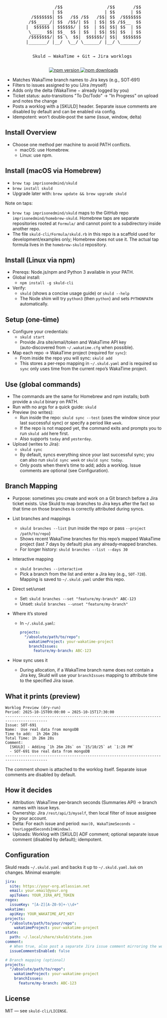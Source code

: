 <div align="center">
<pre>
           /$$                 /$$       /$$
          | $$                | $$      | $$
  /$$$$$$$| $$   /$$ /$$   /$$| $$  /$$$$$$$
 /$$_____/| $$  /$$/| $$  | $$| $$ /$$__  $$
|  $$$$$$ | $$$$$$/ | $$  | $$| $$| $$  | $$
 \____  $$| $$_  $$ | $$  | $$| $$| $$  | $$
 /$$$$$$$/| $$ \  $$|  $$$$$$/| $$|  $$$$$$$
|_______/ |__/  \__/ \______/ |__/ \_______/

Skuld — WakaTime + Git → Jira worklogs
</pre>

<div align="center" >
  <a href="https://www.npmjs.com/package/skuld-cli">
    <img src="https://img.shields.io/npm/v/skuld-cli.svg?logo=npm" alt="npm version">
  </a>

  <a href="https://www.npmjs.com/package/skuld-cli">
    <img src="https://img.shields.io/npm/dm/skuld-cli.svg?label=downloads&logo=npm" alt="npm downloads">
  </a>
</div>

</div>


- Matches WakaTime branch names to Jira keys (e.g., SOT‑691)
- Filters to issues assigned to you (Jira /myself)
- Adds only the delta (WakaTime − already logged by you)
- Ticket status: auto‑transitions "To Do/Todo" → "In Progress" on upload and notes the change
- Posts a worklog with a [SKULD] header. Separate issue comments are disabled by default and can be enabled via config.
- Idempotent: won’t double‑post the same (issue, window, delta)

## Install Overview
- Choose one method per machine to avoid PATH conflicts.
  - macOS: use Homebrew.
  - Linux: use npm.

## Install (macOS via Homebrew)
  - `brew tap imprisonedmind/skuld`
  - `brew install skuld`
  - Upgrade later with: `brew update && brew upgrade skuld`

Note on taps:
- `brew tap imprisonedmind/skuld` maps to the GitHub repo `imprisonedmind/homebrew-skuld`. Homebrew taps are separate repositories rooted at `Formula/` and cannot point to a subdirectory inside another repo.
- The file `skuld-cli/Formula/skuld.rb` in this repo is a scaffold used for development/examples only; Homebrew does not use it. The actual tap formula lives in the `homebrew-skuld` repository.

## Install (Linux via npm)
- Prereqs: Node.js/npm and Python 3 available in your PATH.
- Global install:
  - `npm install -g skuld-cli`
- Verify:
  - `skuld` (shows a concise usage guide) or `skuld --help`
  - The Node shim will try `python3` (then `python`) and sets `PYTHONPATH` automatically.

## Setup (one‑time)
- Configure your credentials:
  - `skuld start`
  - Provide Jira site/email/token and WakaTime API key (auto‑discovered from `~/.wakatime.cfg` when possible).
- Map each repo → WakaTime project (required for `sync`):
  - From inside the repo you will sync: `skuld add`
  - This stores a per‑repo mapping in `~/.skuld.yaml` and is required so `sync` only uses time from the current repo’s WakaTime project.

## Use (global commands)
- The commands are the same for Homebrew and npm installs; both provide a `skuld` binary on PATH.
- Run with no args for a quick guide: `skuld`
- Preview (no writes):
  - Run inside the repo: `skuld sync --test` (uses the window since your last successful sync) or specify a period like `week`.
  - If the repo is not mapped yet, the command exits and prompts you to run `skuld add` here first.
  - Also supports `today` and `yesterday`.
- Upload (writes to Jira):
  - `skuld sync`
  - By default, syncs everything since your last successful sync; you can also run `skuld sync week` or `skuld sync today`.
  - Only posts when there’s time to add; adds a worklog. Issue comments are optional (see Configuration).

## Branch Mapping
- Purpose: sometimes you create and work on a Git branch before a Jira ticket exists. Use Skuld to map branches to Jira keys after the fact so that time on those branches is correctly attributed during syncs.

- List branches and mappings
  - `skuld branches --list` (run inside the repo or pass `--project /path/to/repo`)
  - Shows recent WakaTime branches for this repo’s mapped WakaTime project (last 7 days by default) plus any already‑mapped branches.
  - For longer history: `skuld branches --list --days 30`

- Interactive mapping
  - `skuld branches --interactive`
  - Pick a branch from the list and enter a Jira key (e.g., `SOT-728`). Mapping is saved to `~/.skuld.yaml` under this repo.

- Direct set/unset
  - Set: `skuld branches --set "feature/my-branch" ABC-123`
  - Unset: `skuld branches --unset "feature/my-branch"`

- Where it’s stored
  - In `~/.skuld.yaml`:
    ```yaml
    projects:
      "/absolute/path/to/repo":
        wakatimeProject: your-wakatime-project
        branchIssues:
          feature/my-branch: ABC-123
    ```

- How sync uses it
  - During allocation, if a WakaTime branch name does not contain a Jira key, Skuld will use your `branchIssues` mapping to attribute time to the specified Jira issue.

## What it prints (preview)
```
Worklog Preview (dry-run)
Period: 2025-10-15T09:00:00 → 2025-10-15T17:30:00
-----------------------------------------------------------------------------------------
Issue: SOT-691
Name:  Use real data from mongoDB
Time to add:  1h 26m 28s
Total Time: 1h 26m 28s
Comment:
  [SKULD] - Adding `1h 26m 28s` on `15/10/25` at `1:28 PM`
  - SOT-691 Use real data from mongoDB
-----------------------------------------------------------------------------------------
```
The comment shown is attached to the worklog itself. Separate issue comments are disabled by default.

## How it decides
- Attribution: WakaTime per‑branch seconds (Summaries API) → branch names with issue keys.
- Ownership: Jira `/rest/api/3/myself`, then local filter of issue assignee by your account.
- Delta: For each issue and period: `max(0, WakaTimeSeconds − YourLoggedSecondsInWindow)`.
- Uploads: Worklog with [SKULD] ADF comment; optional separate issue comment (disabled by default); idempotent.

## Configuration
Skuld reads `~/.skuld.yaml` and backs it up to `~/.skuld.yaml.bak` on changes. Minimal example:
```yaml
jira:
  site: https://your-org.atlassian.net
  email: your.email@your.org
  apiToken: YOUR_JIRA_API_TOKEN
regex:
  issueKey: "[A-Z][A-Z0-9]+-\\d+"
wakatime:
  apiKey: YOUR_WAKATIME_API_KEY
projects:
  "/absolute/path/to/your/repo":
    wakatimeProject: your-wakatime-project
state:
  path: ~/.local/share/skuld/state.json
comment:
  # When true, also post a separate Jira issue comment mirroring the worklog text
  issueCommentsEnabled: false

# Branch mapping (optional)
projects:
  "/absolute/path/to/repo":
    wakatimeProject: your-wakatime-project
    branchIssues:
      feature/my-branch: ABC-123
```

## License
MIT — see `skuld-cli/LICENSE`.
